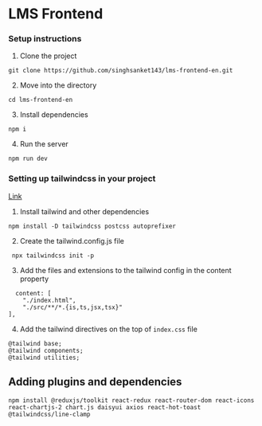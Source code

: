 # LMS Frontend

### Setup instructions
1. Clone the project
```
git clone https://github.com/singhsanket143/lms-frontend-en.git
```
2. Move into the directory
```
cd lms-frontend-en
```
3. Install dependencies
```
npm i
```
4. Run the server
```
npm run dev
```

### Setting up tailwindcss in your project
[Link](https://tailwindcss.com/docs/guides/vite)
1. Install tailwind and other dependencies 
```
npm install -D tailwindcss postcss autoprefixer
```
2. Create the tailwind.config.js file
```
 npx tailwindcss init -p
```
3. Add the files and extensions to the tailwind config in the content property
```
  content: [
    "./index.html",
    "./src/**/*.{is,ts,jsx,tsx}"
],
```
4. Add the tailwind directives on the top of `index.css` file 
```
@tailwind base;
@tailwind components;
@tailwind utilities;
```

## Adding plugins and dependencies
```
npm install @reduxjs/toolkit react-redux react-router-dom react-icons react-chartjs-2 chart.js daisyui axios react-hot-toast @tailwindcss/line-clamp
```
